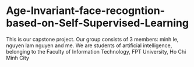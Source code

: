 # Age-Invariant-face-recogntion-based-on-Self-Supervised-Learning
This is our capstone project. 
Our group consists of 3 members: minh le, nguyen lam nguyen and me. 
We are students of artificial intelligence, belonging to the Faculty of Information Technology, FPT University, Ho Chi Minh City
